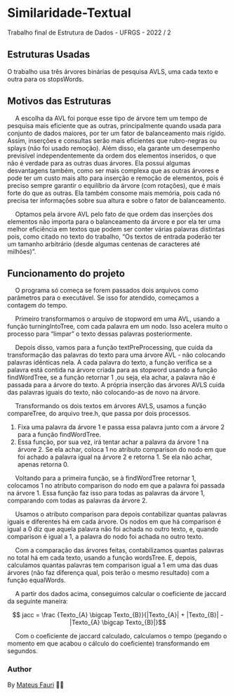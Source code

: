 # Similaridade-Textual
Trabalho final de Estrutura de Dados - UFRGS - 2022 / 2


## Estruturas Usadas

O trabalho usa três árvores binárias de pesquisa AVLS, uma cada texto e outra para os stopsWords.


## Motivos das Estruturas

<p>&emsp; A escolha da AVL foi porque esse tipo de árvore tem um tempo de pesquisa mais eficiente que as outras, principalmente quando usada para conjunto de dados maiores, por ter um fator de balanceamento mais rígido. Assim, inserções e consultas serão mais eficientes que rubro-negras ou splays (não foi usado remoção). Além disso, ela garante um desempenho previsível independentemente da ordem dos elementos inseridos, o que não é verdade para as outras duas árvores. 
Ela possui algumas desvantagens também, como ser mais complexa que as outras árvores e pode ter um custo mais alto para inserção e remoção de elementos, pois é preciso sempre garantir o equilíbrio da árvore (com rotações), que é mais forte do que as outras. Ela também consome mais memória, pois cada nó precisa ter informações sobre sua altura e sobre o fator de balanceamento. </p>
<p>&emsp; Optamos pela árvore AVL pelo fato de que ordem das inserções dos elementos não importa para o balanceamento da árvore e por ela ter uma melhor eficiência em textos que podem ser conter várias palavras distintas pois, como citado no texto do trabalho, “Os textos de entrada poderão ter um tamanho arbitrário (desde algumas centenas de caracteres até milhões)”.</p>


## Funcionamento do projeto

<p>&emsp; O programa só começa se forem passados dois arquivos como parâmetros para o executável. Se isso for atendido, começamos a contagem do tempo. </p>
	
<p>&emsp; Primeiro transformamos o arquivo de stopword em uma AVL, usando a função turningIntoTree, com cada palavra em um nodo. Isso acelera muito o processo para “limpar” o texto dessas palavras posteriormente.</p>

<p>&emsp; Depois disso, vamos para a função textPreProcessing, que cuida da transformação das palavras do texto para uma árvore AVL - não colocando palavras idênticas nela. A cada palavra do texto, a função verifica se a palavra está contida na árvore criada para as stopword usando a função findWordTree, se a função retornar 1 ,ou seja, ela achar, a palavra não é passada para a árvore do texto. A própria inserção das árvores AVLS cuida das palavras iguais do texto, não colocando-as de novo na árvore.</p>

<p>&emsp; Transformando os dois textos em árvores AVLS, usamos a função compareTree, do arquivo tree.h, que passa por dois processos.
      <ol>
         <li>Fixa uma palavra da árvore 1 e passa essa palavra junto com a árvore 2 para a função findWordTree. </li>
         <li>Essa função, por sua vez, irá tentar achar a palavra da árvore 1 na árvore 2. Se ela achar, coloca 1 no atributo comparison do nodo em que foi achado a palavra igual na árvore 2 e retorna 1. Se ela não achar, apenas retorna 0.</li>
      </ol>
</p>

<p>&emsp; Voltando para a primeira função, se à findWordTree retornar 1, colocamos 1 no atributo comparison do nodo em que a palavra foi passada na árvore 1. Essa função faz isso para todas as palavras da árvore 1, comparando com todas as palavras da árvore 2.</p>

<p>&emsp; Usamos o atributo comparison para depois contabilizar quantas palavras iguais e diferentes há em cada árvore. Os nodos em que há comparison é igual a 0 diz que aquela palavra não foi achada no outro texto, e, quando comparison é igual a 1, a palavra do nodo foi achada no outro texto.</p>
	
<p>&emsp; Com a comparação das árvores feitas, contabilizamos quantas palavras no total há em cada texto, usando a função wordsTree. E, depois, calculamos  quantas palavras tem comparison igual a 1 em uma das duas árvores (não faz diferença qual, pois terão o mesmo resultado) com a função equalWords.</p>

<p>&emsp; A partir dos dados acima, conseguimos calcular o coeficiente de jaccard da seguinte maneira:</p>
	   
```math
  jacc = \frac {Texto_{A} \bigcap Texto_{B}}{|Texto_{A}| + |Texto_{B}| - |Texto_{A} \bigcap Texto_{B}|}
```
<p>&emsp; Com o coeficiente de jaccard calculado, calculamos o tempo (pegando o momento em que acabou o cálculo do coeficiente) transformando em segundos.</p>


### Author

By [Mateus Fauri](https://github.com/MateusFauri) 👋🏽 
